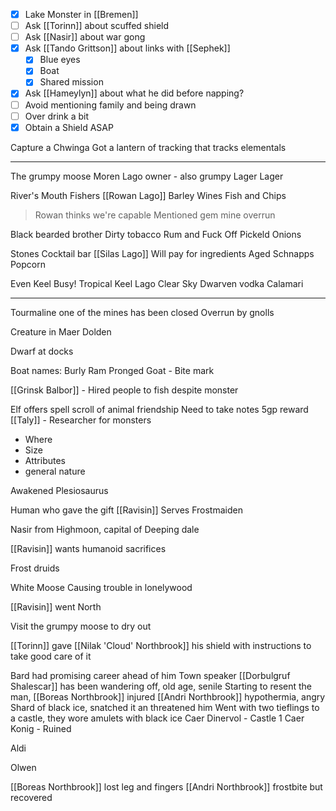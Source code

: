 - [x] Lake Monster in [[Bremen]]
- [ ] Ask [[Torinn]] about scuffed shield
- [ ] Ask [[Nasir]] about war gong
- [x] Ask [[Tando Grittson]] about links with [[Sephek]]
	- [x] Blue eyes
	- [x] Boat
	- [x] Shared mission
- [x] Ask [[Hameylyn]] about what he did before napping?
- [ ] Avoid mentioning family and being drawn
- [ ] Over drink a bit
- [x] Obtain a Shield ASAP

Capture a Chwinga
Got a lantern of tracking that tracks elementals

<hr>


The grumpy moose
	Moren Lago owner - also grumpy
	Lager
	Lager

River's Mouth
	Fishers
	[[Rowan Lago]]
	Barley Wines
	Fish and Chips
> Rowan thinks we're capable
> Mentioned gem mine overrun

Black bearded brother
	Dirty tobacco
	Rum and Fuck Off
	Pickeld Onions

Stones
	Cocktail bar
	[[Silas Lago]]
	Will pay for ingredients
	Aged Schnapps
	Popcorn

Even Keel
	Busy!
	Tropical
	Keel Lago
	Clear Sky Dwarven vodka
	Calamari

<hr>

Tourmaline one of the mines has been closed
Overrun by gnolls

Creature in Maer Dolden


Dwarf at docks

Boat names:
	Burly Ram
	Pronged Goat - Bite mark

[[Grinsk Balbor]]  - Hired people to fish despite monster

Elf offers spell scroll of animal friendship
Need to take notes
5gp reward
[[Taly]] - Researcher for monsters

- Where
- Size
- Attributes
- general nature

Awakened Plesiosaurus

Human who gave the gift [[Ravisin]]
Serves Frostmaiden

Nasir from Highmoon, capital of Deeping dale

[[Ravisin]] wants humanoid sacrifices

Frost druids

White Moose Causing trouble in lonelywood

[[Ravisin]] went North


Visit the grumpy moose to dry out

[[Torinn]] gave [[Nilak 'Cloud' Northbrook]] his shield with instructions to take good care of it

Bard had promising career ahead of him
Town speaker [[Dorbulgruf Shalescar]] has been wandering off, old age, senile
Starting to resent the man, [[Boreas Northbrook]] injured
[[Andri Northbrook]] hypothermia, angry
Shard of black ice, snatched it an threatened him
Went with two tieflings to a castle, they wore amulets with black ice
Caer Dinervol - Castle 1
Caer Konig - Ruined

Aldi

Olwen

[[Boreas Northbrook]] lost leg and fingers
[[Andri Northbrook]] frostbite but recovered


